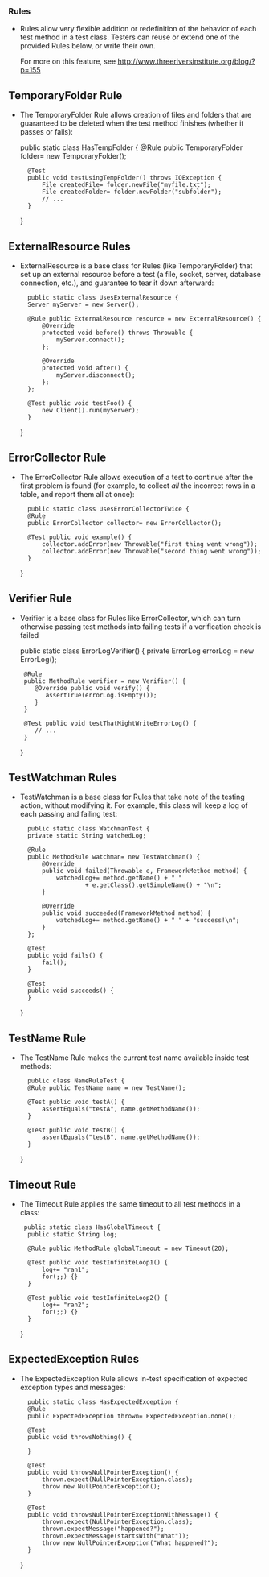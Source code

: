 ### Rules ###

- Rules allow very flexible addition or redefinition of the behavior
  of each test method in a test class.  Testers can reuse or extend one of the 
  provided Rules below, or write their own.
 
  For more on this feature, see http://www.threeriversinstitute.org/blog/?p=155

## TemporaryFolder Rule 
- The TemporaryFolder Rule allows creation of files and folders
  that are guaranteed to be deleted when the test method finishes
  (whether it passes or fails):
  
  	 public static class HasTempFolder {
		@Rule
		public TemporaryFolder folder= new TemporaryFolder();

		@Test
		public void testUsingTempFolder() throws IOException {
			File createdFile= folder.newFile("myfile.txt");
			File createdFolder= folder.newFolder("subfolder");
			// ...
		}
	 }

## ExternalResource Rules 
- ExternalResource is a base class for Rules (like TemporaryFolder)
  that set up an external resource before a test (a file, socket, server,
  database connection, etc.), and guarantee to tear it down afterward:
  
        public static class UsesExternalResource {
  		Server myServer = new Server();
  		
		@Rule public ExternalResource resource = new ExternalResource() {
			@Override
			protected void before() throws Throwable {
				myServer.connect();
			};
			
			@Override
			protected void after() {
				myServer.disconnect();
			};
		};
		
		@Test public void testFoo() {
			new Client().run(myServer);
		}
	 }

## ErrorCollector Rule
- The ErrorCollector Rule allows execution of a test to continue
  after the first problem is found (for example, to collect _all_ the 
  incorrect rows in a table, and report them all at once):

        public static class UsesErrorCollectorTwice {
		@Rule
		public ErrorCollector collector= new ErrorCollector();
		
		@Test public void example() {
			collector.addError(new Throwable("first thing went wrong"));
			collector.addError(new Throwable("second thing went wrong"));
		}
	}

## Verifier Rule
- Verifier is a base class for Rules like ErrorCollector, which
  can turn otherwise passing test methods into failing tests if a verification
  check is failed
  
     public static class ErrorLogVerifier() {
       private ErrorLog errorLog = new ErrorLog();
    
       @Rule
       public MethodRule verifier = new Verifier() {
          @Override public void verify() {
             assertTrue(errorLog.isEmpty());
          }
       }
       
       @Test public void testThatMightWriteErrorLog() {
          // ...
       }
    }

## TestWatchman Rules
- TestWatchman is a base class for Rules that take note
  of the testing action, without modifying it.
  For example, this class will keep a log of each passing and failing 
  test:
  
        public static class WatchmanTest {
		private static String watchedLog;

		@Rule
		public MethodRule watchman= new TestWatchman() {
			@Override
			public void failed(Throwable e, FrameworkMethod method) {
				watchedLog+= method.getName() + " "
						+ e.getClass().getSimpleName() + "\n";
			}

			@Override
			public void succeeded(FrameworkMethod method) {
				watchedLog+= method.getName() + " " + "success!\n";
			}
		};

		@Test
		public void fails() {
			fail();
		}

		@Test
		public void succeeds() {
		}
	}

## TestName Rule
- The TestName Rule makes the current test name available inside test methods:

        public class NameRuleTest {
		@Rule public TestName name = new TestName();
		
		@Test public void testA() {
			assertEquals("testA", name.getMethodName());
		}
		
		@Test public void testB() {
			assertEquals("testB", name.getMethodName());
		}
	}

## Timeout Rule
- The Timeout Rule applies the same timeout to all test methods in a class:

       public static class HasGlobalTimeout {
		public static String log;
		
		@Rule public MethodRule globalTimeout = new Timeout(20);
		
		@Test public void testInfiniteLoop1() {
			log+= "ran1";
			for(;;) {}
		}
		
		@Test public void testInfiniteLoop2() {
			log+= "ran2";
			for(;;) {}
		}
	}

## ExpectedException Rules
- The ExpectedException Rule allows in-test specification
  of expected exception types and messages:
    
        public static class HasExpectedException {
		@Rule
		public ExpectedException thrown= ExpectedException.none();

		@Test
		public void throwsNothing() {

		}

		@Test
		public void throwsNullPointerException() {
			thrown.expect(NullPointerException.class);
			throw new NullPointerException();
		}

		@Test
		public void throwsNullPointerExceptionWithMessage() {
			thrown.expect(NullPointerException.class);
			thrown.expectMessage("happened?");
			thrown.expectMessage(startsWith("What"));
			throw new NullPointerException("What happened?");
		}
	}